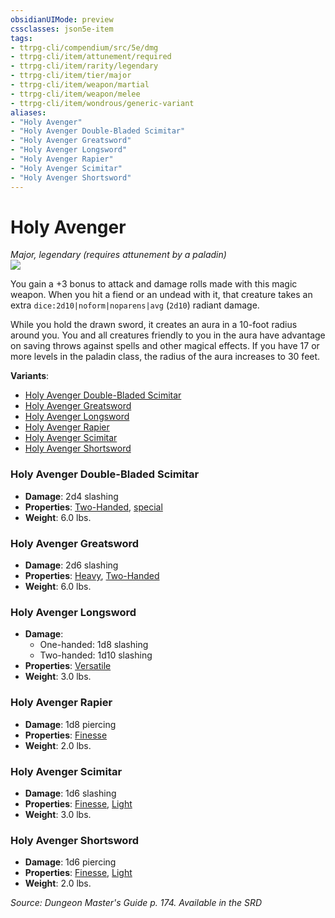```yaml
---
obsidianUIMode: preview
cssclasses: json5e-item
tags:
- ttrpg-cli/compendium/src/5e/dmg
- ttrpg-cli/item/attunement/required
- ttrpg-cli/item/rarity/legendary
- ttrpg-cli/item/tier/major
- ttrpg-cli/item/weapon/martial
- ttrpg-cli/item/weapon/melee
- ttrpg-cli/item/wondrous/generic-variant
aliases: 
- "Holy Avenger"
- "Holy Avenger Double-Bladed Scimitar"
- "Holy Avenger Greatsword"
- "Holy Avenger Longsword"
- "Holy Avenger Rapier"
- "Holy Avenger Scimitar"
- "Holy Avenger Shortsword"
---
```

# Holy Avenger
*Major, legendary (requires attunement by a paladin)*  
![](3-Mechanics/CLI/items/img/holy-avenger.webp#right)


You gain a +3 bonus to attack and damage rolls made with this magic weapon. When you hit a fiend or an undead with it, that creature takes an extra `dice:2d10|noform|noparens|avg` (`2d10`) radiant damage.

While you hold the drawn sword, it creates an aura in a 10-foot radius around you. You and all creatures friendly to you in the aura have advantage on saving throws against spells and other magical effects. If you have 17 or more levels in the paladin class, the radius of the aura increases to 30 feet.

**Variants**:
- [Holy Avenger Double-Bladed Scimitar](#Holy%20Avenger%20Double-Bladed%20Scimitar)
- [Holy Avenger Greatsword](#Holy%20Avenger%20Greatsword)
- [Holy Avenger Longsword](#Holy%20Avenger%20Longsword)
- [Holy Avenger Rapier](#Holy%20Avenger%20Rapier)
- [Holy Avenger Scimitar](#Holy%20Avenger%20Scimitar)
- [Holy Avenger Shortsword](#Holy%20Avenger%20Shortsword)

### Holy Avenger Double-Bladed Scimitar

- **Damage**: 2d4 slashing
- **Properties**: [Two-Handed](3-Mechanics/CLI/rules/item-properties.md#Two-Handed), [special](3-Mechanics/CLI/rules/item-properties.md#Special%20Weapons)
- **Weight**: 6.0 lbs.

### Holy Avenger Greatsword

- **Damage**: 2d6 slashing
- **Properties**: [Heavy](3-Mechanics/CLI/rules/item-properties.md#Heavy), [Two-Handed](3-Mechanics/CLI/rules/item-properties.md#Two-Handed)
- **Weight**: 6.0 lbs.

### Holy Avenger Longsword

- **Damage**:
  - One-handed: 1d8 slashing
  - Two-handed: 1d10 slashing
- **Properties**: [Versatile](3-Mechanics/CLI/rules/item-properties.md#Versatile)
- **Weight**: 3.0 lbs.

### Holy Avenger Rapier

- **Damage**: 1d8 piercing
- **Properties**: [Finesse](3-Mechanics/CLI/rules/item-properties.md#Finesse)
- **Weight**: 2.0 lbs.

### Holy Avenger Scimitar

- **Damage**: 1d6 slashing
- **Properties**: [Finesse](3-Mechanics/CLI/rules/item-properties.md#Finesse), [Light](3-Mechanics/CLI/rules/item-properties.md#Light)
- **Weight**: 3.0 lbs.

### Holy Avenger Shortsword

- **Damage**: 1d6 piercing
- **Properties**: [Finesse](3-Mechanics/CLI/rules/item-properties.md#Finesse), [Light](3-Mechanics/CLI/rules/item-properties.md#Light)
- **Weight**: 2.0 lbs.


*Source: Dungeon Master's Guide p. 174. Available in the <span title='Systems Reference Document (5.1)'>SRD</span>*